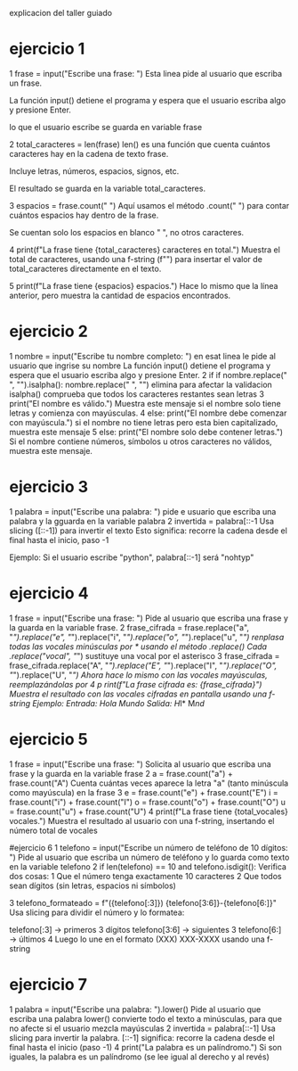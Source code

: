 explicacion del taller guiado
 # ejercicio 1
 1 frase = input("Escribe una frase: ")
 Esta linea pide al usuario que escriba un frase. 

La función input() detiene el programa y espera que el usuario escriba algo y presione Enter.

lo que el usuario escribe se guarda en variable frase

2 total_caracteres = len(frase)
len() es una función que cuenta cuántos caracteres hay en la cadena de texto frase.

Incluye letras, números, espacios, signos, etc.

El resultado se guarda en la variable total_caracteres.

3 espacios = frase.count(" ")
Aquí usamos el método .count(" ") para contar cuántos espacios hay dentro de la frase.

Se cuentan solo los espacios en blanco " ", no otros caracteres.

4 print(f"La frase tiene {total_caracteres} caracteres en total.")
Muestra el total de caracteres, usando una f-string (f"") para insertar el valor de total_caracteres directamente en el texto.

5 print(f"La frase tiene {espacios} espacios.")
Hace lo mismo que la línea anterior, pero muestra la cantidad de espacios encontrados.

# ejercicio 2
1 nombre = input("Escribe tu nombre completo: ")
en esat linea le pide al usuario que ingrise su nombre 
La función input() detiene el programa y espera que el usuario escriba algo y presione Enter.
2 if if nombre.replace(" ", "").isalpha():
nombre.replace(" ", "") elimina para afectar la validacion
isalpha() comprueba que todos los caracteres restantes sean letras
3 print("El nombre es válido.")
 Muestra este mensaje si el nombre solo tiene letras y comienza con mayúsculas.
4 else:
        print("El nombre debe comenzar con mayúscula.")
  si el nombre no tiene letras pero esta bien capitalizado, muestra este mensaje 
5 else:
    print("El nombre solo debe contener letras.")
  Si el nombre contiene números, símbolos u otros caracteres no válidos, muestra este mensaje.

# ejercicio 3
1 palabra = input("Escribe una palabra: ")
  pide e usuario que escriba una palabra y la gguarda en la variable palabra
2 invertida = palabra[::-1
  Usa slicing ([::-1]) para invertir el texto
 Esto significa: recorre la cadena desde el final hasta el inicio, paso -1

Ejemplo:
Si el usuario escribe "python",
palabra[::-1] será "nohtyp"

# ejercicio 4 
1 frase = input("Escribe una frase: ")
 Pide al usuario que escriba una frase y la guarda en la variable frase.
2 frase_cifrada = frase.replace("a", "*").replace("e", "*").replace("i", "*").replace("o", "*").replace("u", "*")
  renplasa  todas las vocales minúsculas por * usando el método .replace()
  Cada .replace("vocal", "*") sustituye una vocal por el asterisco
3 frase_cifrada = frase_cifrada.replace("A", "*").replace("E", "*").replace("I", "*").replace("O", "*").replace("U", "*")
  Ahora hace lo mismo con las vocales mayúsculas, reemplazándolas por 
4 p rint(f"La frase cifrada es: {frase_cifrada}")
  Muestra el resultado con las vocales cifradas en pantalla usando una f-string
  Ejemplo:
Entrada: Hola Mundo
Salida: H*l* M*nd*

# ejercicio 5 
1 frase = input("Escribe una frase: ")
Solicita al usuario que escriba una frase y la guarda en la variable frase
2 a = frase.count("a") + frase.count("A")
Cuenta cuántas veces aparece la letra "a" (tanto minúscula como mayúscula) en la frase
3 e = frase.count("e") + frase.count("E")
  i = frase.count("i") + frase.count("I")
  o = frase.count("o") + frase.count("O")
  u = frase.count("u") + frase.count("U")
4 print(f"La frase tiene {total_vocales} vocales.")
Muestra el resultado al usuario con una f-string, insertando el número total de vocales

#ejercicio 6
1 telefono = input("Escribe un número de teléfono de 10 dígitos: ")
Pide al usuario que escriba un número de teléfono y lo guarda como texto en la variable telefono
2 if len(telefono) == 10 and telefono.isdigit():
    Verifica dos cosas:
  1 Que el número tenga exactamente 10 caracteres
  2 Que todos sean dígitos (sin letras, espacios ni símbolos)

3 telefono_formateado = f"({telefono[:3]}) {telefono[3:6]}-{telefono[6:]}"
Usa slicing para dividir el número y lo formatea:

telefono[:3] → primeros 3 dígitos
telefono[3:6] → siguientes 3
telefono[6:] → últimos 4
Luego lo une en el formato (XXX) XXX-XXXX usando una f-string

# ejercicio 7 
1 palabra = input("Escribe una palabra: ").lower()
Pide al usuario que escriba una palabra
lower() convierte todo el texto a minúsculas, para que no afecte si el usuario mezcla mayúsculas
2 invertida = palabra[::-1]
Usa slicing para invertir la palabra.
[::-1] significa: recorre la cadena desde el final hasta el inicio (paso -1)
4 print("La palabra es un palíndromo.")
Si son iguales, la palabra es un palíndromo (se lee igual al derecho y al revés)
